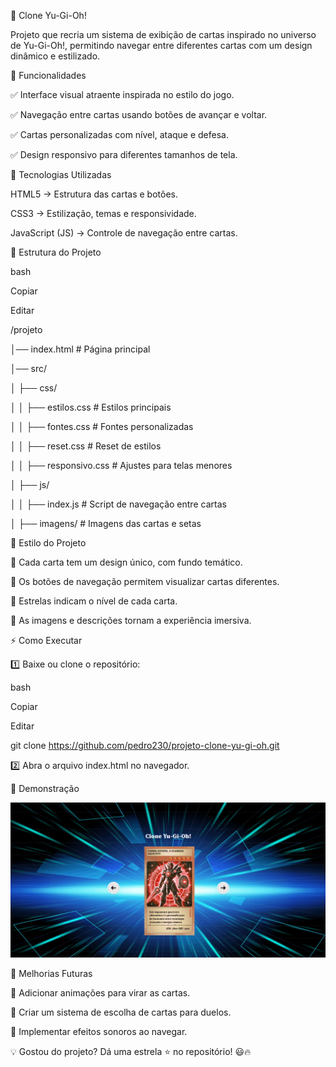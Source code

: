 🎴 Clone Yu-Gi-Oh!

Projeto que recria um sistema de exibição de cartas inspirado no universo de Yu-Gi-Oh!, permitindo navegar entre diferentes cartas com um design dinâmico e estilizado.

📌 Funcionalidades

✅ Interface visual atraente inspirada no estilo do jogo.

✅ Navegação entre cartas usando botões de avançar e voltar.

✅ Cartas personalizadas com nível, ataque e defesa.

✅ Design responsivo para diferentes tamanhos de tela.

🚀 Tecnologias Utilizadas

HTML5 → Estrutura das cartas e botões.

CSS3 → Estilização, temas e responsividade.

JavaScript (JS) → Controle de navegação entre cartas.

📂 Estrutura do Projeto

bash

Copiar

Editar

/projeto

│── index.html          # Página principal

│── src/

│   ├── css/

│   │   ├── estilos.css        # Estilos principais

│   │   ├── fontes.css         # Fontes personalizadas

│   │   ├── reset.css          # Reset de estilos

│   │   ├── responsivo.css     # Ajustes para telas menores

│   ├── js/

│   │   ├── index.js           # Script de navegação entre cartas

│   ├── imagens/               # Imagens das cartas e setas

🎨 Estilo do Projeto

🔹 Cada carta tem um design único, com fundo temático.

🔹 Os botões de navegação permitem visualizar cartas diferentes.

🔹 Estrelas indicam o nível de cada carta.

🔹 As imagens e descrições tornam a experiência imersiva.

⚡ Como Executar

1️⃣ Baixe ou clone o repositório:

bash

Copiar

Editar

git clone https://github.com/pedro230/projeto-clone-yu-gi-oh.git

2️⃣ Abra o arquivo index.html no navegador.

📸 Demonstração

<img src="./src/imagens/Gif yu-gi-oh.gif">

📌 Melhorias Futuras

🔹 Adicionar animações para virar as cartas.

🔹 Criar um sistema de escolha de cartas para duelos.

🔹 Implementar efeitos sonoros ao navegar.

💡 Gostou do projeto? Dá uma estrela ⭐ no repositório! 😃🔥
